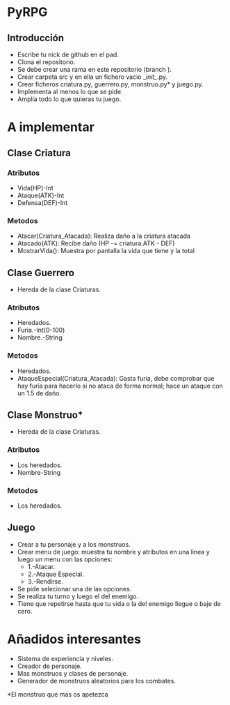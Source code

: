 # PyRPG

## Introducción
- Escribe tu nick de github en el pad.
- Clona el repositorio.
- Se debe crear una rama en este repositorio (branch <Nick>).
- Crear carpeta src y en ella un fichero vacio \__init\__.py.
- Crear ficheros criatura.py, guerrero.py, monstruo.py* y juego.py.
- Implementa al menos lo que se pide.
- Amplia todo lo que quieras tu juego.


# A implementar

## Clase Criatura
### Atributos
- Vida(HP)-Int
- Ataque(ATK)-Int
- Defensa(DEF)-Int

### Metodos
- Atacar(Criatura_Atacada): Realiza daño a la criatura atacada
- Atacado(ATK): Recibe daño (HP -= criatura.ATK - DEF)
- MostrarVida(): Muestra por pantalla la vida que tiene y la total

## Clase Guerrero
- Hereda de la clase Criaturas.
### Atributos
- Heredados.
- Furia.-Int(0-100)
- Nombre.-String

### Metodos
- Heredados.
- AtaqueEspecial(Criatura_Atacada): Gasta furia, debe comprobar que hay furia para hacerlo si no ataca de forma normal; hace un ataque con un 1.5 de daño.

## Clase Monstruo*
- Hereda de la clase Criaturas.
### Atributos
- Los heredados.
- Nombre-String

### Metodos
- Los heredados.

## Juego
- Crear a tu personaje y a los monstruos.
- Crear menu de juego: muestra tu nombre y atributos en una linea y luego un menu con las opciones:
  - 1.-Atacar.
  - 2.-Ataque Especial.
  - 3.-Rendirse.
- Se pide selecionar una de las opciones.
- Se realiza tu turno y luego el del enemigo.
- Tiene que repetirse hasta que tu vida o la del enemigo llegue o baje de cero.


# Añadidos interesantes
- Sistema de experiencia y niveles.
- Creador de personaje.
- Mas monstruos y clases de personaje.
- Generador de monstruos aleatorios para los combates.

*El monstruo que mas os apetezca
